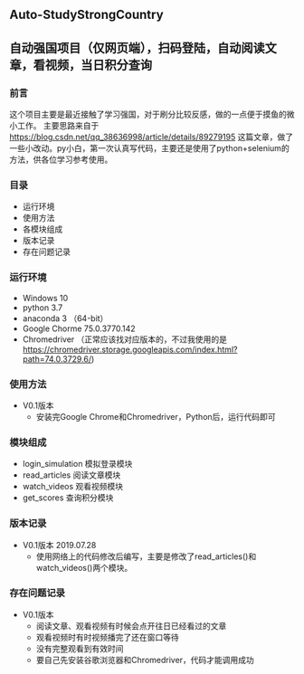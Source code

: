 ## Auto-StudyStrongCountry 
## 自动强国项目（仅网页端），扫码登陆，自动阅读文章，看视频，当日积分查询

### 前言
这个项目主要是最近接触了学习强国，对于刷分比较反感，做的一点便于摸鱼的微小工作。
主要思路来自于 https://blog.csdn.net/qq_38636998/article/details/89279195 这篇文章，做了一些小改动。py小白，第一次认真写代码，主要还是使用了python+selenium的方法，供各位学习参考使用。
### 目录
- 运行环境
- 使用方法
- 各模块组成
- 版本记录
- 存在问题记录
### 运行环境
- Windows 10 
- python 3.7 
- anaconda 3 （64-bit）
- Google Chorme  75.0.3770.142 
- Chromedriver （正常应该找对应版本的，不过我使用的是 https://chromedriver.storage.googleapis.com/index.html?path=74.0.3729.6/)
### 使用方法
- V0.1版本
  - 安装完Google Chrome和Chromedriver，Python后，运行代码即可
### 模块组成
- login_simulation 模拟登录模块
- read_articles 阅读文章模块
- watch_videos 观看视频模块
- get_scores 查询积分模块
### 版本记录
- V0.1版本  2019.07.28  
  - 使用网络上的代码修改后编写，主要是修改了read_articles()和watch_videos()两个模块。
### 存在问题记录
- V0.1版本
  - 阅读文章、观看视频有时候会点开往日已经看过的文章
  - 观看视频时有时视频播完了还在窗口等待
  - 没有完整观看到有效时间
  - 要自己先安装谷歌浏览器和Chromedriver，代码才能调用成功
